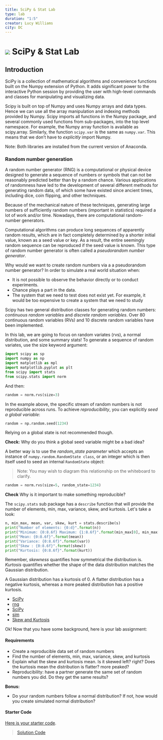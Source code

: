 ```yaml
---
title: SciPy & Stat Lab
type: lab
duration: "1:5"
creator: Lucy Williams
city: DC
---
```


# ![](https://ga-dash.s3.amazonaws.com/production/assets/logo-9f88ae6c9c3871690e33280fcf557f33.png) SciPy & Stat Lab

## Introduction
SciPy is a collection of mathematical algorithms and convenience functions built on the Numpy extension of Python. It adds significant power to the interactive Python session by providing the user with high-level commands and classes for manipulating and visualizing data.

Scipy is built on top of Numpy and uses Numpy arrays and data types. Hence we can use all the array manipulation and indexing methods provided by Numpy. Scipy imports all functions in the Numpy package, and several commonly used functions from sub-packages, into the top level namespace. For example, the Numpy array function is available as scipy.array. Similarly, the function `scipy.var` is the same as `numpy.var`. This means that we don’t have to *explicitly* import Numpy.

Note: Both libraries are installed from the current version of Anaconda.

### Random number generation

A random number generator (RNG) is a computational or physical device designed to generate a sequence of numbers or symbols that can not be reasonably predicted better than by a random chance. Various applications of randomness have led to the development of several different methods for generating random data, of which some have existed since ancient times, including dice, coin flipping, and other techniques. 

Because of the mechanical nature of these techniques, generating large numbers of sufficiently random numbers (important in statistics) required a lot of work and/or time. Nowadays, there are computational random-number generators.

Computational algorithms can produce long sequences of apparently random results, which are in fact completely determined by a shorter initial value, known as a seed value or key. As a result, the entire seemingly random sequence can be reproduced if the seed value is known. This type of random number generator is often called a *pseudorandom number generator*.

Why would we want to create random numbers via a a pseudorandom number generator? In order to simulate
a real world situation when:

- It is not possible to observe the behavior directly or to conduct experiments.
- Chance plays a part in the data.
- The system that we need to test does not exist yet. For example, it would be too expensive to create a system that we need to study

Scipy has two general distribution classes for generating random numbers: *continuous random variables* and *discrete random variables*. Over 80 continuous random variables (RVs) and 10 discrete random variables have been implemented. 

In this lab, we are going to focus on random variates (rvs), a normal distribution, and some summary stats! To generate a sequence of random variates, use the size keyword argument:

```Python
import scipy as sp
import numpy as np
import matplotlib as mpl
import matplotlib.pyplot as plt
from scipy import stats
from scipy.stats import norm
```

And then:

```Python
random = norm.rvs(size=3)
```

In the example above, the specific stream of random numbers is not reproducible across runs. To achieve *reproducibility*, you can explicitly *seed a global variable*:

```Python
random = np.random.seed(1234)
```

Relying on a global state is not recommended though.

**Check:** Why do you think a global seed variable might be a bad idea?

A better way is to use the *random_state parameter* which accepts an instance of `numpy.random.RandomState class`,
or an integer which is then itself used to seed an internal `RandomState` object:

> Note: You may wish to diagram this relationship on the whiteboard to clarify.

```Python
random = norm.rvs(size=5, random_state=1234)
```

**Check** Why is it important to make something reproducible?

The `scipy.stats` sub package has a `describe` function that will provide the number of elements, min, max, variance, skew, and kurtosis. Let's take a look:

```Python
n, min_max, mean, var, skew, kurt = stats.describe(s)
print("Number of elements: {0:d}".format(n))
print("Minimum: {0:8.6f} Maximum: {1:8.6f}".format(min_max[0], min_max[1]))
print("Mean: {0:8.6f}".format(mean))
print("Variance: {0:8.6f}".format(var))
print("Skew : {0:8.6f}".format(skew))
print("Kurtosis: {0:8.6f}".format(kurt))
```

Remember, _skewness_ quantifies how symmetrical the distribution is. _Kurtosis_ quantifies whether the shape of the data distribution matches the Gaussian distribution. 

A Gaussian distribution has a kurtosis of 0. A flatter distribution has a negative kurtosis, whereas a more peaked distribution has a positive kurtosis.

- [SciPy](http://docs.scipy.org/doc/scipy-0.17.0/scipy-ref-0.17.0.pdf)
- [rng](https://en.wikipedia.org/wiki/Random_number_generation)
- [SciPy](https://oneau.wordpress.com/2011/02/28/simple-statistics-with-scipy/)
- [sim](http://www.usciences.edu/~lvas/math422/Simulation_modeling.pdf)
- [Skew and Kurtosis](http://www.graphpad.com/guides/prism/6/statistics/index.htm?stat_skewness_and_kurtosis.htm)

Ok! Now that you have some background, here is your lab assignment:

#### Requirements
- Create a reproducible data set of random numbers
- Find the number of elements, min, max, variance, skew, and kurtosis
- Explain what the skew and kurtosis mean. Is it skewed left? right? Does the kurtosis mean the
  distribution is flatter? more peaked?
- Reproducibility: have a partner generate the same set of random numbers you did. Do they get
  the same results?

**Bonus:**
- Do your random numbers follow a normal distribution? If not, how would you create simulated
  normal distribution?

#### Starter Code

[Here is your starter code](./code/starter-code/w2-4.2-starter.ipynb).

> [Solution Code](./code/solution-code/w2-4.2-solution.ipynb)
